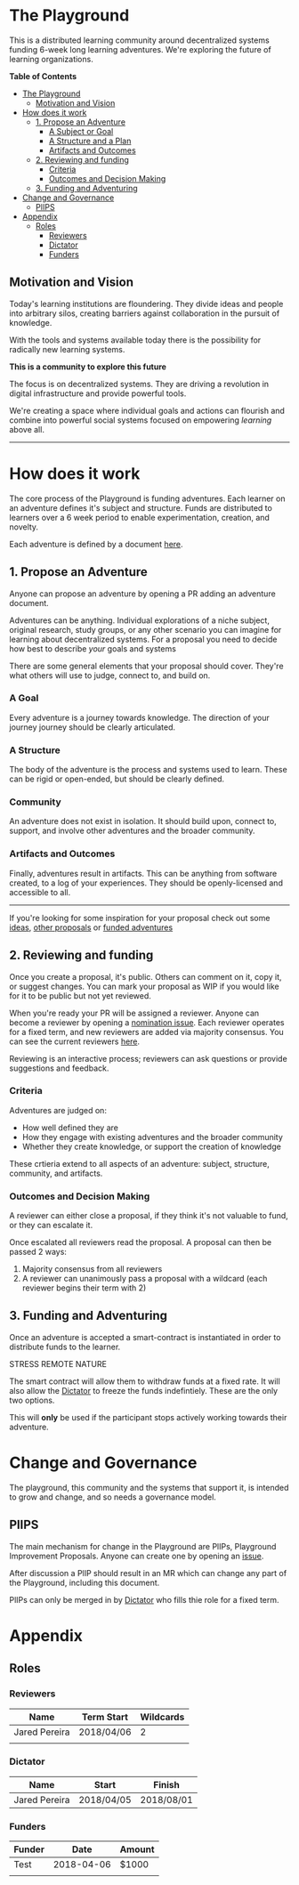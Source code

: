 # The Playground
This is a distributed learning community around decentralized systems funding 6-week
long learning adventures. We're exploring the future of learning organizations.

<!-- markdown-toc start - Don't edit this section. Run M-x markdown-toc-refresh-toc -->
**Table of Contents**

- [The Playground](#the-playground)
    - [Motivation and Vision](#motivation-and-vision)
- [How does it work](#how-does-it-work)
    - [1. Propose an Adventure](#1-propose-an-adventure)
        - [A Subject or Goal](#a-subject-or-goal)
        - [A Structure and a Plan](#a-structure-and-a-plan)
        - [Artifacts and Outcomes](#artifacts-and-outcomes)
    - [2. Reviewing and funding](#2-reviewing-and-funding)
        - [Criteria](#criteria)
        - [Outcomes and Decision Making](#outcomes-and-decision-making)
    - [3. Funding and Adventuring](#3-funding-and-adventuring)
- [Change and Governance](#change-and-governance)
    - [PlIPS](#plips)
- [Appendix](#appendix)
    - [Roles](#roles)
        - [Reviewers](#reviewers)
        - [Dictator](#dictator)
        - [Funders](#funders)

<!-- markdown-toc end -->

## Motivation and Vision
Today's learning institutions are floundering. They divide ideas and people into
arbitrary silos, creating barriers against collaboration in the pursuit of
knowledge.

With the tools and systems available today there is the possibility for
radically new learning systems.

**This is a community to explore this future**

The focus is on decentralized systems. They are driving a revolution in 
digital infrastructure and provide powerful tools.

We're creating a space where individual goals and actions can flourish and
combine into powerful social systems focused on empowering _learning_ above
all.

----------

# How does it work
The core process of the Playground is funding adventures. Each learner
on an adventure defines it's subject and structure. Funds are
distributed to learners over a 6 week period to enable experimentation,
creation, and novelty.

Each adventure is defined by a document [here](/adventures).

## 1. Propose an Adventure
Anyone can propose an adventure by opening a PR adding an adventure
document.

Adventures can be anything. Individual explorations of a niche subject, original
research, study groups, or any other scenario you can imagine for learning about
decentralized systems. For a proposal you need to decide how best to describe
_your_ goals and systems

There are some general elements that your proposal should cover. They're
what others will use to judge, connect to, and build on.

### A Goal
Every adventure is a journey towards knowledge. The direction of your journey
journey should be clearly articulated.

### A Structure
The body of the adventure is the process and systems used to learn.
These can be rigid or open-ended, but should be clearly defined. 

### Community
An adventure does not exist in isolation. It should build upon, connect
to, support, and involve other adventures and the broader community.

### Artifacts and Outcomes
Finally, adventures result in artifacts. This can be anything from
software created, to a log of your experiences. They should be
openly-licensed and accessible to all.

-------------------

If you're looking for some inspiration for your proposal check out some
[ideas](https://gitlab.com/fathom/playground/issues?label_name%5B%5D=idea),
[other
proposals](https://gitlab.com/fathom/playground/issues?label_name%5B%5D=proposal)
or [funded adventures](/adventures)

## 2. Reviewing and funding
Once you create a proposal, it's public. Others can comment on it, copy it, or
suggest changes. You can mark your proposal as WIP if you would like for
it to be public but not yet reviewed.

When you're ready your PR will be assigned a reviewer. Anyone can become
a reviewer by opening a [nomination issue](https://gitlab.com/fathom/playground/issues/new?issuable_template=reviewer).
Each reviewer operates for a fixed term, and new reviewers are added via
majority consensus. You can see the current reviewers
[here](#reviewers).

Reviewing is an interactive process; reviewers can ask questions or
provide suggestions and feedback. 

### Criteria
Adventures are judged on:

- How well defined they are
- How they engage with existing adventures and the broader community
- Whether they create knowledge, or support the creation of knowledge

These crtieria extend to all aspects of an adventure: subject,
structure, community, and artifacts.

### Outcomes and Decision Making
A reviewer can either close a proposal, if they think it's not valuable
to fund, or they can escalate it.

Once escalated all reviewers read the proposal. A proposal can then be
passed 2 ways: 

1. Majority consensus from all reviewers
2. A reviewer can unanimously pass a proposal with a wildcard (each
reviewer begins their term with 2)

## 3. Funding and Adventuring
Once an adventure is accepted a smart-contract is instantiated in order
to distribute funds to the learner.

STRESS REMOTE NATURE 

The smart contract will allow them to withdraw funds at a fixed rate. It
will also allow the [Dictator](#dictator) to freeze the
funds indefintiely. These are the only two options.

This will **only** be used if the participant stops actively working
towards their adventure.

# Change and Governance
The playground, this community and the systems that support it, is
intended to grow and change, and so needs a governance model.

## PlIPS
The main mechanism for change in the Playground are PlIPs, Playground
Improvement Proposals. Anyone can create one by opening an
[issue](https://gitlab.com/fathom/playground/issues/new?issuable_template=PlIP).

After discussion a PlIP should result in an MR which can change any
part of the Playground, including this document. 

PlIPs can only be merged in by [Dictator](#dictator) who fills thie role
for a fixed term. 


# Appendix

## Roles
### Reviewers
| Name          | Term Start | Wildcards |
|---------------|------------|-----------|
| Jared Pereira | 2018/04/06 | 2         |
|               |            |           |

### Dictator

| Name          | Start      | Finish     |
|---------------|------------|------------|
| Jared Pereira | 2018/04/05 | 2018/08/01 |


### Funders
| Funder | Date       | Amount |
|--------|------------|--------|
| Test   | 2018-04-06 | $1000  |
|        |            |        |
